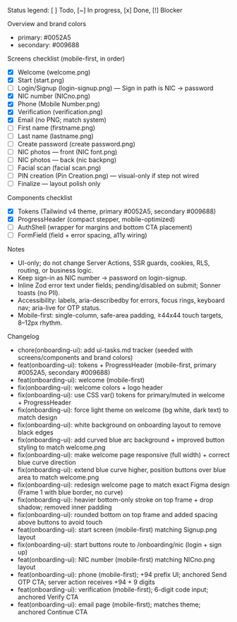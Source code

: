 Status legend: [ ] Todo, [~] In progress, [x] Done, [!] Blocker

Overview and brand colors

- primary: #0052A5
- secondary: #009688

Screens checklist (mobile-first, in order)

- [x] Welcome (welcome.png)
- [x] Start (start.png)
- [ ] Login/Signup (login-signup.png) — Sign in path is NIC → password
- [x] NIC number (NICno.png)
- [x] Phone (Mobile Number.png)
- [x] Verification (verification.png)
- [x] Email (no PNG; match system)
- [ ] First name (firstname.png)
- [ ] Last name (lastname.png)
- [ ] Create password (create password.png)
- [ ] NIC photos — front (NIC font.png)
- [ ] NIC photos — back (nic backpng)
- [ ] Facial scan (facial scan.png)
- [ ] PIN creation (Pin Creation.png) — visual-only if step not wired
- [ ] Finalize — layout polish only

Components checklist

- [x] Tokens (Tailwind v4 theme, primary #0052A5, secondary #009688)
- [x] ProgressHeader (compact stepper, mobile-optimized)
- [ ] AuthShell (wrapper for margins and bottom CTA placement)
- [ ] FormField (field + error spacing, a11y wiring)

Notes

- UI-only; do not change Server Actions, SSR guards, cookies, RLS, routing, or business logic.
- Keep sign-in as NIC number → password on login-signup.
- Inline Zod error text under fields; pending/disabled on submit; Sonner toasts (no PII).
- Accessibility: labels, aria-describedby for errors, focus rings, keyboard nav; aria-live for OTP status.
- Mobile-first: single-column, safe-area padding, ≥44x44 touch targets, 8–12px rhythm.

Changelog

- chore(onboarding-ui): add ui-tasks.md tracker (seeded with screens/components and brand colors)
- feat(onboarding-ui): tokens + ProgressHeader (mobile-first, primary #0052A5, secondary #009688)
- feat(onboarding-ui): welcome (mobile-first)
- fix(onboarding-ui): welcome colors + logo header
- fix(onboarding-ui): use CSS var() tokens for primary/muted in welcome + ProgressHeader
- fix(onboarding-ui): force light theme on welcome (bg white, dark text) to match design
- fix(onboarding-ui): white background on onboarding layout to remove black edges
- fix(onboarding-ui): add curved blue arc background + improved button styling to match welcome.png
- fix(onboarding-ui): make welcome page responsive (full width) + correct blue curve direction
- fix(onboarding-ui): extend blue curve higher, position buttons over blue area to match welcome.png
- fix(onboarding-ui): redesign welcome page to match exact Figma design (Frame 1 with blue border, no curve)
- fix(onboarding-ui): heavier bottom-only stroke on top frame + drop shadow; removed inner padding
- fix(onboarding-ui): rounded bottom on top frame and added spacing above buttons to avoid touch
- feat(onboarding-ui): start screen (mobile-first) matching Signup.png layout
- fix(onboarding-ui): start buttons route to /onboarding/nic (login + sign up)
- feat(onboarding-ui): NIC number (mobile-first) matching NICno.png layout
- feat(onboarding-ui): phone (mobile-first); +94 prefix UI; anchored Send OTP CTA; server action receives +94 + 9 digits
- feat(onboarding-ui): verification (mobile-first); 6-digit code input; anchored Verify CTA
- feat(onboarding-ui): email page (mobile-first); matches theme; anchored Continue CTA
